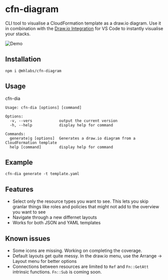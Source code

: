 # cfn-diagram

CLI tool to visualise a CloudFormation template as a draw.io diagram. Use it in combination with the [Draw.io Integration](https://marketplace.visualstudio.com/items?itemName=hediet.vscode-drawio) for VS Code to instantly visualise your stacks.

![Demo](https://raw.githubusercontent.com/mhlabs/cfn-diagram/master/demo.gif)

## Installation
`npm i @mhlabs/cfn-diagram`

## Usage
cfn-dia
```
Usage: cfn-dia [options] [command]

Options:
  -v, --vers            output the current version
  -h, --help            display help for command

Commands:
  generate|g [options]  Generates a draw.io diagram from a CloudFormation template
  help [command]        display help for command
```

## Example 
```
cfn-dia generate -t template.yaml
```

## Features 
* Select only the resource types you want to see. This lets you skip granlar things like roles and policies that might not add to the overview you want to see
* Navigate through a new differnet layouts
* Works for both JSON and YAML templates

## Known issues
* Some icons are missing. Working on completing the coverage.
* Default layouts get quite messy. In the draw.io menu, use the Arrange -> Layout menu for better options
* Connections between resources are limited to `Ref` and `Fn::GetAtt` intrinsic functions. `Fn::Sub` is coming soon.
